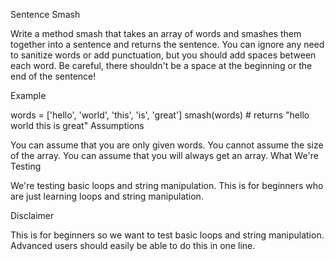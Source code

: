 Sentence Smash

Write a method smash that takes an array of words and smashes them together into a sentence and returns the sentence. You can ignore any need to sanitize words or add punctuation, but you should add spaces between each word. Be careful, there shouldn't be a space at the beginning or the end of the sentence!

Example

words = ['hello', 'world', 'this', 'is', 'great']
smash(words) # returns "hello world this is great"
Assumptions

You can assume that you are only given words.
You cannot assume the size of the array.
You can assume that you will always get an array.
What We're Testing

We're testing basic loops and string manipulation. This is for beginners who are just learning loops and string manipulation.

Disclaimer

This is for beginners so we want to test basic loops and string manipulation. Advanced users should easily be able to do this in one line.
